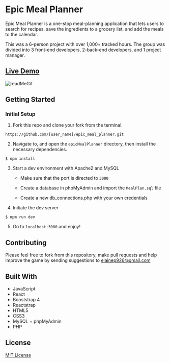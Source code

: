 # Epic Meal Planner

Epic Meal Planner is a one-stop meal-planning application that lets users to search for recipes, save the ingredients to a grocery list, and add the meals to the calendar.

This was a 6-person project with over 1,000+ tracked hours.
The group was divided into 3 front-end developers, 2-back-end developers, and 1 project manager.

## [Live Demo](https://http://epicmealplanner.jaehuh.network//)
![readMeGif](./server/public/image/epic_meal_planner.gif)


## Getting Started

### Initial Setup

1. Fork this repo and clone your fork from the terminal.

```https://github.com/[user_name]/epic_meal_planner.git```

2. Navigate to, and open the `epicMealPlanner` directory, then install the necessary dependencies.

``` $ npm install ```

3. Start a dev environment with Apache2 and MySQL
   * Make sure that the port is directed to ```3000```

   * Create a database in phpMyAdmin and import the `MealPlan.sql` file

   * Create a new db_connections.php with your own credentials

4. Initiate the dev server

``` $ npm run dev ```

5. Go to `localhost:3000` and enjoy!

## Contributing

Please feel free to fork from this repository, make pull requests and help improve the game by sending suggestions to elainep926@gmail.com

## Built With

* JavaScript
* React
* Booststrap 4
* Reactstrap
* HTML5
* CSS3
* MySQL + phpMyAdmin
* PHP

## License
[MIT License](https://opensource.org/licenses/mit-license.php)
